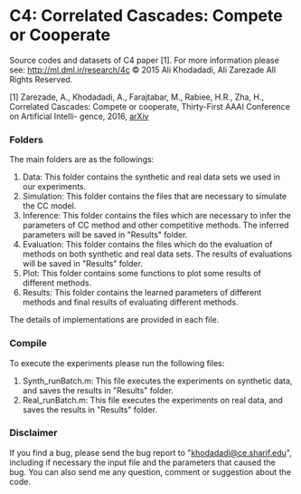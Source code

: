 # C4: Correlated Cascades: Compete or Cooperate
Source codes and datasets of C4 paper [1].
For more information please see: http://ml.dml.ir/research/4c
:copyright: 2015 Ali Khodadadi, Ali Zarezade All Rights Reserved.

[1] Zarezade, A., Khodadadi, A., Farajtabar, M., Rabiee, H.R., Zha, H., Correlated Cascades: Compete or cooperate, Thirty-First AAAI Conference on Artificial Intelli-
gence, 2016, [arXiv](https://arxiv.org/pdf/1510.00936)


### Folders 
The main folders are as the followings:
1. Data:
	This folder contains the synthetic and real data sets we 
	used in our experiments.
2. Simulation:
	This folder contains the files that are necessary to simulate 
	the CC model. 
3. Inference:
	This folder contains the files which are necessary to infer the
	parameters of CC method and other competitive methods. 
	The inferred parameters will be saved in "Results" folder.
4. Evaluation:
	This folder contains the files which do the evaluation of methods
	on both synthetic and real data sets.
	The results of evaluations will be saved in "Results" folder.
5. Plot:
	This folder contains some functions to plot some results of different
	methods. 
6. Results:
	This folder contains the learned parameters of different methods and
	final results of evaluating different methods. 
	
The details of implementations are provided in each file.

### Compile
To execute the experiments please run the following files:
1. Synth_runBatch.m:
	This file executes the experiments on synthetic data,
	and saves the results in "Results" folder.
2. Real_runBatch.m:
	This file executes the experiments on real data,
	and saves the results in "Results" folder.

### Disclaimer 
If you find a bug, please send the bug report to "khodadadi@ce.sharif.edu",
including if necessary the input file and the parameters that caused the bug.
You can also send me any question, comment or suggestion about the code.
